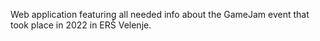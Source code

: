 Web application featuring all needed info about the GameJam event that took place in 2022 in ERŠ Velenje.

